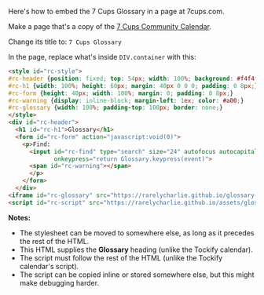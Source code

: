 Here's how to embed the 7 Cups Glossary in a page at 7cups.com.

Make a page that's a copy of the [7 Cups Community Calendar](https://www.7cups.com/home/communityCalendar.php).

Change its title to: `7 Cups Glossary`

In the page, replace what's inside `DIV.container` with this:

~~~ html
<style id="rc-style">
#rc-header {position: fixed; top: 54px; width: 100%; background: #f4f4f4;}
#rc-h1 {width: 100%; height: 60px; margin: 40px 0 0 0; padding: 0 8px;}
#rc-form {height: 40px; width: 100%; margin: 0; padding: 0 8px;}
#rc-warning {display: inline-block; margin-left: 1ex; color: #a00;}
#rc-glossary {width: 100%; padding-top: 100px; border: none;}
</style>
<div id="rc-header">
  <h1 id="rc-h1">Glossary</h1>
  <form id="rc-form" action="javascript:void(0)">
    <p>Find: 
      <input id="rc-find" type="search" size="24" autofocus autocapitalize="none"
             onkeypress="return Glossary.keypress(event)">
      <span id="rc-warning"></span>
      </p>
    </form>
  </div>
<iframe id="rc-glossary" src="https://rarelycharlie.github.io/glossary-framed"></iframe>
<script id="rc-script" src="https://rarelycharlie.github.io/assets/glossary.js"></script>
~~~

**Notes:**

- The stylesheet can be moved to somewhere else, as long as it precedes the rest of the HTML.
- This HTML supplies the **Glossary** heading (unlike the Tockify calendar).
- The script must follow the rest of the HTML (unlike the Tockify calendar's script).
- The script can be copied inline or stored somewhere else, but this might make debugging harder.
